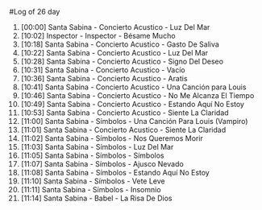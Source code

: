 #Log of 26 day

1. [00:00] Santa Sabina - Concierto Acustico - Luz Del Mar
1. [10:02] Inspector - Inspector - Bésame Mucho
1. [10:18] Santa Sabina - Concierto Acustico - Gasto De Saliva
1. [10:22] Santa Sabina - Concierto Acustico - Luz Del Mar
1. [10:28] Santa Sabina - Concierto Acustico - Signo Del Deseo
1. [10:31] Santa Sabina - Concierto Acustico - Vacío
1. [10:36] Santa Sabina - Concierto Acustico - Aratis
1. [10:41] Santa Sabina - Concierto Acustico - Una Canción para Louis
1. [10:46] Santa Sabina - Concierto Acustico - No Me Alcanza El Tiempo
1. [10:49] Santa Sabina - Concierto Acustico - Estando Aquí No Estoy
1. [10:53] Santa Sabina - Concierto Acustico - Siente La Claridad
1. [11:00] Santa Sabina - Símbolos - Una Canción Para Louis (Vampiro)
1. [11:01] Santa Sabina - Concierto Acustico - Siente La Claridad
1. [11:02] Santa Sabina - Símbolos - Nos Queremos Morir
1. [11:03] Santa Sabina - Símbolos - Luz Del Mar
1. [11:05] Santa Sabina - Símbolos - Símbolos
1. [11:07] Santa Sabina - Símbolos - Ajusco Nevado
1. [11:08] Santa Sabina - Símbolos - Estando Aquí No Estoy
1. [11:10] Santa Sabina - Símbolos - Vete Leve
1. [11:11] Santa Sabina - Símbolos - Insomnio
1. [11:14] Santa Sabina - Babel - La Risa De Dios
